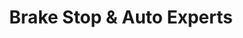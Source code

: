 ---
title: "Brake Stop & Auto Experts"
url: /decatur/brake-stop-and-auto-experts/
shop: car repair
---
